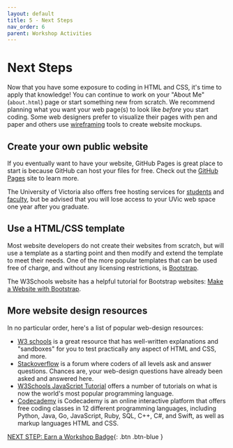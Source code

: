 ```yaml
---
layout: default
title: 5 - Next Steps
nav_order: 6
parent: Workshop Activities
---
```


# Next Steps

Now that you have some exposure to coding in HTML and CSS, it's time to apply that knowledge! You can continue to work on your "About Me" (`about.html`) page or start something new from scratch. We recommend planning what you want your web page(s) to look like _before_ you start coding. Some web designers prefer to visualize their pages with pen and paper and others use [wireframing](https://en.wikipedia.org/wiki/Website_wireframe) tools to create website mockups. 

## Create your own public website

If you eventually want to have your website, GitHub Pages is great place to start is because GitHub can host your files for free. Check out the [GitHub Pages](https://pages.github.com/) site to learn more. 

The University of Victoria also offers free hosting services for [students](https://www.uvic.ca/systems/services/web/webhosting-students/index.php) and [faculty](https://www.uvic.ca/systems/support/web/webhosting-fac-staff/index.php), but be advised that you will lose access to your UVic web space one year after you graduate.

## Use a HTML/CSS template

Most website developers do not create their websites from scratch, but will use a template as a starting point and then modify and extend the template to meet their needs. One of the more popular templates that can be used free of charge, and without any licensing restrictions, is [Bootstrap](https://getbootstrap.com/). 

The W3Schools website has a helpful tutorial for Bootstrap websites: [Make a Website with Bootstrap](https://www.w3schools.com/howto/howto_website_bootstrap.asp). 

## More website design resources

In no particular order, here's a list of popular web-design resources: 

- [W3 schools](https://www.w3schools.com/) is a great resource that has well-written explanations and "sandboxes" for you to test practically any aspect of HTML and CSS, and more.
- [Stackoverflow](https://stackoverflow.com/tags) is a forum where coders of all levels ask and answer questions. Chances are, your web-design questions have already been asked and answered here.
- [W3Schools JavaScript Tutorial](https://www.w3schools.com/js/default.asp) offers a number of tutorials on what is now the world's most popular programming language.
- [Codecademy](https://www.codecademy.com/?utm_source=ccblog&utm_medium=ccblog&utm_content=blognavbar) is Codecademy is an online interactive platform that offers free coding classes in 12 different programming languages, including Python, Java, Go, JavaScript, Ruby, SQL, C++, C#, and Swift, as well as markup languages HTML and CSS. 


[NEXT STEP: Earn a Workshop Badge](informal-credentials.html){: .btn .btn-blue }
